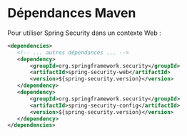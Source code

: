 # Dépendances Maven

Pour utiliser Spring Security dans un contexte Web :

```xml
<dependencies>
   <!-- ... autres dépendances ... -->
   <dependency>
       <groupId>org.springframework.security</groupId>
       <artifactId>spring-security-web</artifactId>
       <version>${spring-security.version}</version>
   </dependency>
   <dependency>
       <groupId>org.springframework.security</groupId>
       <artifactId>spring-security-config</artifactId>
       <version>${spring-security.version}</version>
   </dependency>
</dependencies>
```